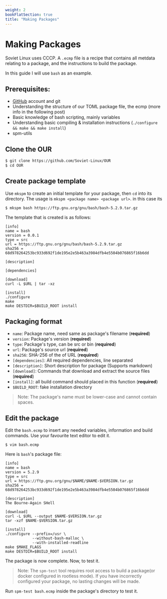 ```yaml
---
weight: 2
bookFlatSection: true
title: "Making Packages"
---
```

# Making Packages
Soviet Linux uses CCCP. A `.ecmp` file is a recipe that contains all metdata relating to a package, and the
instructions to build the package.

In this guide I will use `bash` as an example.
## Prerequisites:
- [GitHub](https://github.com/signup?ref_cta=Sign+up) account and git
- Understanding the structure of our TOML package file, the ecmp (more info in the following post)
- Basic knowledge of bash scripting, mainly variables
- Understanding basic compiling & installation instructions (`./configure && make && make install`)
- spm-utils

## Clone the OUR

```bash
$ git clone https://github.com/Soviet-Linux/OUR
$ cd OUR
```

## Create package template

Use `mkspm` to create an initial template for your package, then `cd` into its directory. The usage is `mkspm <package name> <package url>`.
in this case its


```bash
$ mkspm bash https://ftp.gnu.org/gnu/bash/bash-5.2.9.tar.gz 
```

The template that is created is as follows:

```
[info]
name = bash
version = 0.0.1
type = src
url = https://ftp.gnu.org/gnu/bash/bash-5.2.9.tar.gz
sha256 = 68d978264253bc933d692f1de195e2e5b463a3984dfb4e5504b076865f16b6dd

[description]

[dependencies]

[download]
curl -L $URL | tar -xz

[install]
./configure
make
make DESTDIR=$BUILD_ROOT install
```

## Packaging format

- `name`: Package name, need same as package's filename (**required**)
- `version`: Package's version (**required**)
- `type`: Package's type, can be src or bin (**required**)
- `url`: Package's source url (**required**)
- `sha256`: SHA-256 of the of URL (**required**)
- `[dependencies]`: All required dependencies, line separated
- `[description]`: Short description for package (Supports markdown)
- `[download]`: Commands that download and extract the source files (**required**)
- `[install]`: all build command should placed in this function (**required**)
- `$BUILD_ROOT`: fake installation directory

> Note: The package's name must be lower-case and cannot contain spaces.

## Edit the package

Edit the `bash.ecmp` to insert any needed variables, information and build commands. Use your favourite
text editor to edit it.

```
$ vim bash.ecmp
```

Here is `bash`'s package file:

```
[info]
name = bash
version = 5.2.9
type = src
url = https://ftp.gnu.org/gnu/$NAME/$NAME-$VERSION.tar.gz
sha256 = 68d978264253bc933d692f1de195e2e5b463a3984dfb4e5504b076865f16b6dd

[description]
The Bourne-Again SHell

[download]
curl -L $URL --output $NAME-$VERSION.tar.gz
tar -xzf $NAME-$VERSION.tar.gz

[install]
./configure --prefix=/usr \
            --without-bash-malloc \
            --with-installed-readline 
make $MAKE_FLAGS
make DESTDIR=$BUILD_ROOT install
```

The package is now complete. Now, to test it.
> Note: The `spm-test` tool requires root access to build a package(or docker configured in rootless mode).
> If you have incorrectly configured your package, no lasting changes will be made.

Run `spm-test bash.ecmp` inside the package's directory to test it.


